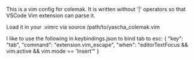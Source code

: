 This is a vim config for colemak.
It is written without '|' operators so that VSCode Vim extension can parse it.

Load it in your .vimrc via source /path/to/yascha_colemak.vim




I like to use the following in keybindings.json to bind tab to esc:
  {
    "key": "tab",
    "command": "extension.vim_escape",
    "when": "editorTextFocus && vim.active && vim.mode == 'Insert'"
  }
